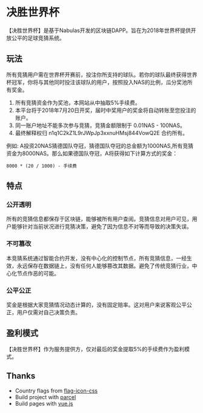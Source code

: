 # 决胜世界杯

【决胜世界杯】是基于Nabulas开发的区块链DAPP。旨在为2018年世界杯提供开放公平的足球竞猜系统。

## 玩法

所有竞猜用户需在世界杯开赛前，投注你所支持的球队。若你的球队最终获得世界杯冠军，你将与其他同时投注该球队的用户，按照投入NAS的比例，瓜分奖池所有奖金。

1. 所有竞猜资金作为奖池，本网站从中抽取5%手续费。
2. 本平台将于2018年7月20日开奖，届时中奖用户的奖金将自动转账至您投注的账户。
3. 同一账户地址不能多次参与竞猜，竞猜金额限制于 0.01NAS - 100NAS。
4. 最终解释权归 n1q1C2kZ1L9rJWpJp3xxnuHMsj844VowQ2E 合约所有。

例如: A投资20NAS猜德国队夺冠，猜德国队夺冠的总金额为1000NAS,所有竞猜资金为8000NAS。那么如果德国队夺冠，A将获得如下计算方式的奖金：

```
8000 * (20 / 1000) - 手续费
```

## 特点

### 公开透明

所有的竞猜信息都保存于区块链，能够被所有用户查阅。竞猜信息对用户可见，用户能够针对当前状况进行竞猜决策，避免了因为信息不对等而导致的决策失误。

### 不可篡改

本竞猜系统通过智能合约开发，没有中心化的控制节点，所有竞猜信息，一经生效，永远保存在数据链上，没有任何人能够篡改其数据。避免了传统竞猜行业，中心化节点作恶的可能。

### 公平公正

奖金是根据大家竞猜情况动态计算的，没有固定赔率。这对用户来说客观公平公正，用户仅需对自己决策负责。

## 盈利模式

【决胜世界杯】作为服务提供方，仅对最后的奖金提取5%的手续费作为盈利模式。

## Thanks

- Country flags from [flag-icon-css](https://github.com/lipis/flag-icon-css)
- Build project with [parcel](https://parceljs.org/)
- Build pages with [vue.js](https://vuejs.org/)
